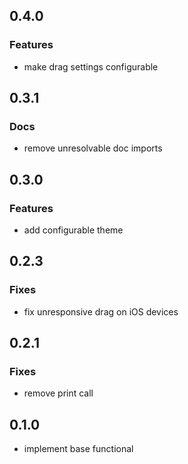 ## 0.4.0

### Features 

- make drag settings configurable

## 0.3.1

### Docs 

- remove unresolvable doc imports

## 0.3.0

### Features 

- add configurable theme

## 0.2.3

### Fixes 

- fix unresponsive drag on iOS devices

## 0.2.1

### Fixes 

* remove print call


## 0.1.0

* implement base functional
